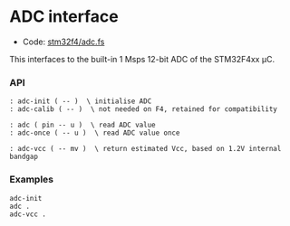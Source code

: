 # ADC interface

[code]: stm32f4/adc.fs ()
* Code: <a href="https://github.com/jeelabs/embello/tree/master/explore/1608-forth/flib/stm32f4/adc.fs">stm32f4/adc.fs</a>

This interfaces to the built-in 1 Msps 12-bit ADC of the STM32F4xx µC.

### API

[defs]: <> (adc-init adc-calib)
```
: adc-init ( -- )  \ initialise ADC
: adc-calib ( -- )  \ not needed on F4, retained for compatibility
```

[defs]: <> (adc adc-once)
```
: adc ( pin -- u )  \ read ADC value
: adc-once ( -- u )  \ read ADC value once
```

[defs]: <> (adc-vcc)
```
: adc-vcc ( -- mv )  \ return estimated Vcc, based on 1.2V internal bandgap
```

### Examples

    adc-init
    adc .
    adc-vcc .

